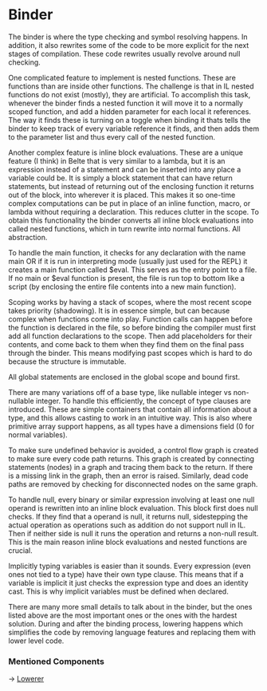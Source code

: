 # Binder

The binder is where the type checking and symbol resolving happens. In addition, it also rewrites some of the code to be
more explicit for the next stages of compilation. These code rewrites usually revolve around null checking.

One complicated feature to implement is nested functions. These are functions than are inside other functions. The
challenge is that in IL nested functions do not exist (mostly), they are artificial. To accomplish this task, whenever
the binder finds a nested function it will move it to a normally scoped function, and add a hidden parameter for each
local it references. The way it finds these is turning on a toggle when binding it thats tells the binder to keep track
of every variable reference it finds, and then adds them to the parameter list and thus every call of the nested
function.

Another complex feature is inline block evaluations. These are a unique feature (I think) in Belte that is very similar
to a lambda, but it is an expression instead of a statement and can be inserted into any place a variable could be. It
is simply a block statement that can have return statements, but instead of returning out of the enclosing function it
returns out of the block, into wherever it is placed. This makes it so one-time complex computations can be put in place
of an inline function, macro, or lambda without requiring a declaration. This reduces clutter in the scope. To obtain
this functionality the binder converts all inline block evaluations into called nested functions, which in turn rewrite
into normal functions. All abstraction.

To handle the main function, it checks for any declaration with the name main OR if it is run in interpreting mode
(usually just used for the REPL) it creates a main function called $eval. This serves as the entry point to a file. If
no main or $eval function is present, the file is run top to bottom like a script (by enclosing the entire file contents
into a new main function).

Scoping works by having a stack of scopes, where the most recent scope takes priority (shadowing). It is in essence
simple, but can because complex when functions come into play. Function calls can happen before the function is
declared in the file, so before binding the compiler must first add all function declarations to the scope. Then add
placeholders for their contents, and come back to them when they find them on the final pass through the binder. This
means modifying past scopes which is hard to do because the structure is immutable.

All global statements are enclosed in the global scope and bound first.

There are many variations off of a base type, like nullable integer vs non-nullable integer. To handle this efficiently,
the concept of type clauses are introduced. These are simple containers that contain all information about a type, and
this allows casting to work in an intuitive way. This is also where primitive array support happens, as all types have
a dimensions field (0 for normal variables).

To make sure undefined behavior is avoided, a control flow graph is created to make sure every code path returns. This
graph is created by connecting statements (nodes) in a graph and tracing them back to the return. If there is a missing
link in the graph, then an error is raised. Similarly, dead code paths are removed by checking for disconnected nodes
on the same graph.

To handle null, every binary or similar expression involving at least one null operand is rewritten into an inline block
evaluation. This block first does null checks. If they find that a operand is null, it returns null, sidestepping the
actual operation as operations such as addition do not support null in IL. Then if neither side is null it runs the
operation and returns a non-null result. This is the main reason inline block evaluations and nested functions are
crucial.

Implicitly typing variables is easier than it sounds. Every expression (even ones not tied to a type) have their own
type clause. This means that if a variable is implicit it just checks the expression type and does an identity cast.
This is why implicit variables must be defined when declared.

There are many more small details to talk about in the binder, but the ones listed above are the most important ones
or the ones with the hardest solution. During and after the binding process, lowering happens which simplifies the code
by removing language features and replacing them with lower level code.

### Mentioned Components

-> [Lowerer](Lowerer.md)
